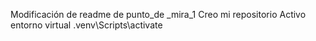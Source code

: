 Modificación de readme de punto_de _mira_1
Creo mi repositorio
Activo entorno virtual .venv\Scripts\activate

